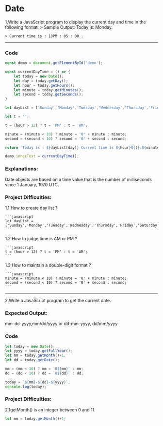 # Date


1.Write a JavaScript program to display the current day and time in the following format.
    > Sample Output: Today is: Monday.

    > Current time is : 10PM : 05 : 00 .

---

### Code
```javascript
const demo = document.getElementById('demo');

const currentDayTime = () => {
    let today = new Date();
    let day = today.getDay();
    let hour = today.getHours();
    let minute = today.getMinutes();
    let second = today.getSeconds();
}

let dayList = ['Sunday','Monday','Tuesday','Wednesday','Thursday','Friday','Saturday'];

let t = '';

t = (hour > 12) ? t = 'PM' : t = 'AM';

minute = (minute < 10) ? minute = '0' + minute : minute;
second = (second < 10) ? second = '0' + second : second;

return `Today is : ${dayList[day]} Current time is ${hour}${t}:${minute}:${second}`;

demo.innerText = currentDayTime();
```

### Explanations: 
Date objects are based on a time value that is the number of milliseconds since 1 January, 1970 UTC. 


### Project Difficulties:

1.1 How to create day list ?

    ```javascript
    let dayList = ['Sunday','Monday','Tuesday','Wednesday','Thursday','Friday','Saturday'];
    ```

1.2 How to judge time is AM or PM ?

    ```javascript
    t = (hour > 12) ? t = 'PM' : t = 'AM';
    ```

1.3 How to maintain a double-digit format ?

    ```javascript
    minute = (minute < 10) ? minute = '0' + minute : minute;
    second = (second < 10) ? second = '0' + second : second;
    ```

---

2.Write a JavaScript program to get the current date.

### Expected Output:
mm-dd-yyyy,mm/dd/yyyy or dd-mm-yyyy, dd/mm/yyyy

### Code

```javascript
let today = new Date();
let yyyy = today.getFullYear();
let mm = today.getMonth()+1;
let dd = today.getDate();

mm = (mm < 10) ? mm = `0${mm}` : mm;
dd = (dd < 10) ? dd = `0${dd}` : dd;

today = `${mm}-${dd}-${yyyy}`;
console.log(today);
```

### Project Difficulties:

2.1getMonth() is an integer between 0 and 11.

```javascript
let mm = today.getMonth()+1;
```